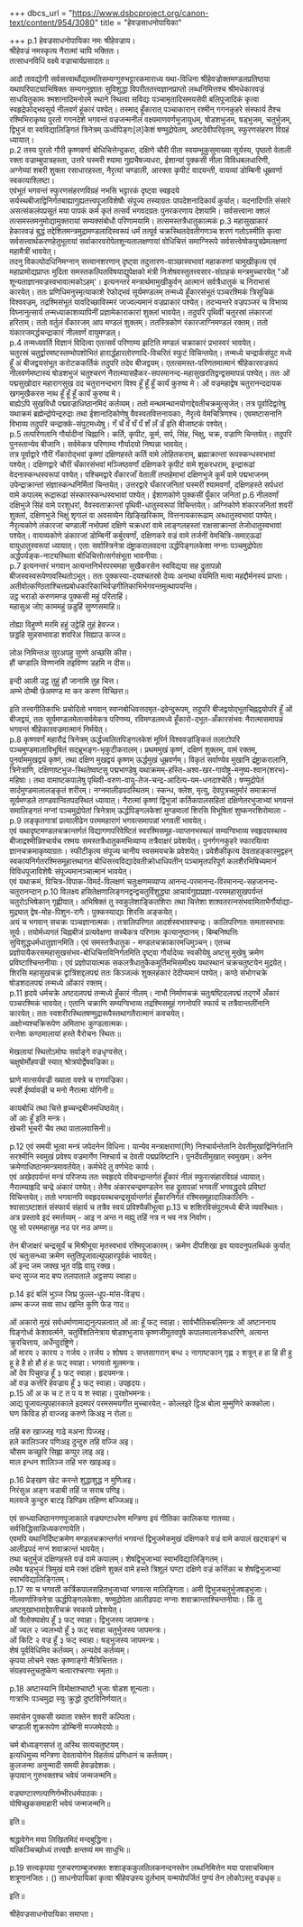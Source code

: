 +++
dbcs_url = "https://www.dsbcproject.org/canon-text/content/954/3080"
title = "हेवज्रसाधनोपायिका"

+++
p.1
हेवज्रसाधनोपायिका
नमः श्रीहेवज्राय।  
श्रीहेवज्रं नमस्कृत्य नैरात्मां चापि भक्तितः।  
तत्साधनविधिं वक्ष्ये वज्राचार्यप्रसादतः॥

आदौ तावद्योगी सर्वसत्त्वार्थोद्यतमतिसम्यग्गुरुभट्टारकमाराध्य यथा-विधिना श्रीहेवज्रोक्तमण्डलप्रतिष्ठया यथापरिपाट्याभिषिक्तः सम्यगनुज्ञातः सुविशुद्धा विपरीततत्त्वज्ञानप्राप्तो लब्धनिमित्तश्च श्रीमधेकारवज्रं साधयितुकामः श्मशानादिमनोरमे स्थाने स्थित्वा सविद्यः पञ्चामृतादिसमयसेवी बलिपूजादिकं कृत्वा स्वहृद्रेफोद्भवसूर्य नीलवर्ण हूंकारं पश्येत्। तस्माद् हूँकारात् पञ्चाकारान् रश्मीन् गगनकुहरे संस्फार्य तैश्च रश्मिभिराकृष्य पुरतो गगनदेशे भगवन्तं वज्रजन्मनीलं वक्ष्यमाणवर्णभुजायुधम्, षोडशभुजम्, षड्भुजम्, चतुर्भुजम्, द्विभुजं वा स्वविद्यालिङ्गितं त्रिनेत्रम् ऊर्ध्वपिङ्गः[ल]केशं षण्मुद्रोपेतम्, अष्टदेवीपरिवृतम्, स्फुरणसंहरण विग्रहं ध्यायात्।  
p.2
तस्य पुरतो गौरी कृष्णवर्णा बोधिचित्तेन्दुकरा, दक्षिणे चौरी पीता स्वयम्भूकुसुमाख्या सूर्यस्य, पृष्ठतो वेताली रक्ता वज्राम्बुपात्रहस्ता, उत्तरे घस्मरी श्यामा गुह्यभैषज्यधरा, ईशान्यां पुक्कसी नीला विविधबलधारिणी, अग्नेय्यां शबरी शुक्ला रसाधारहस्ता, नैरृत्यां चण्डाली, आरक्ता कृपीटं वादयन्ती, वायव्यां डोम्बिनी धूम्रवर्णा स्वकायाश्लिष्टा।  
एवंभूतं भगवन्तं स्फुरणसंहरणविग्रहं नभसि भट्टारकं दृष्ट्वा स्वहृदये सर्यस्थबीजाद्विनिर्गतबाह्यागुह्यतत्त्वपूजाविशेषौः संपूज्य तस्याग्रतः पापदेशनादिकार्यं कुर्यात्। यदनादिगति संसारे असत्संकलंपप्रसूतं मया पापकं कर्म कृतं तत्सर्वं भगवदग्रतः पुनरकरणाय देशयामि। सर्वसत्त्वाना क्शलं तत्समस्तमनुमोद्यामुक्तरायां सम्यक्संबोधौ परिणामयामि। तत्समस्तत्रैधातुकात्मकं
p.3
महासुखाकारं हेकारवज्रं बुद्धं तद्देशितमन्त्रमुद्रामण्डलादिस्वरूपं धर्मं तत्पूर्व चक्रस्थितदेवतीगणञ्च शरणं गतोऽस्मीति कृत्वा सर्वसत्त्वार्थकरणहेतुभूतायां सर्वाकारवरोपेतशून्यतालक्षणायां वोधिचित्तं समाग्निरूपे सर्वसत्त्वेष्वेकपुत्रप्रेमलक्षणां महामैत्रीं भावयेत्।  
तदनु विकल्पोदधिनिमग्नान् सत्त्वानशरणान् दृष्ट्वा तदुत्तारण-वाञ्छास्वभावां महाकरुणां चामुखीकृत्य एवं महाप्रामोद्यप्राप्तः मुदिता समस्तकल्पितविषयाद्युपेक्षको मंत्री निःशेषवस्तुतत्त्वसार-संग्राहकं मन्त्रमुच्चारयेत् "ओं शून्यताज्ञानवज्रस्वभावात्मकोऽहम्'। इत्यनन्तरं मन्त्रार्थमामुखीकुर्वन् आत्मानं सर्वत्रैधातुकं च निराभासं कारयेत्। ततः प्रणिधिमनुस्मृत्याकाशे रेफोद्भवं सूर्यमण्डलम् तन्मध्ये हूँकारसंभूतं पञ्चरश्मिकं त्रिसूचिकं विश्ववज्रम्, तद्रश्मिसंभूतं यावदिच्छाविस्मरं जाज्वल्यमानं वज्रप्राकारं पश्येत्। तदभ्यन्तरे वज्रपञ्जरं च विभाव्य विघ्नानुत्सार्य तन्मध्याकाशव्यापिनीं प्रज्ञामेकाराकारां शुक्लां भावयेत्। तदुपरि पृथिवीं चतुरस्रां लंकारजां हरिताम्। ततो वर्तुलं वँकारजम् आप मण्डलं शुक्लम्। ततस्त्रिकोणं रंकारजाग्निमण्डलं रक्तम्। ततो यंकारजमर्द्धचन्द्राकारं नीलवर्णं वायुमण्डल्।  
p.4
तन्मध्यवर्ति विज्ञानं विदित्वा एतत्सर्वं परिणाम्य झटिति मण्डलं चक्राकारं प्रभास्वरं भावयेत्।  
चतुरस्रं चतुर्द्वारमष्टस्तम्भोपशोभितं हारार्द्धहारतोरणादि-विचरितं स्फुटं विचिन्तयेत्। तन्मध्ये चन्द्रार्कसंपुट मध्ये हूँ अं बीजद्वयसंभूत करोटककर्तिकं तदुपरि तदेव बीजद्वयम्। एतत्समस्त-परिणतमात्मानं श्रीहेकारवज्ररूपं नीलवर्णमष्टास्यं षोडशभुजं चतुश्चरणं नैरात्म्यासहैकर-सपरमानन्द-महासुखरतिद्वन्द्वसमापन्नं पश्येत्। ततः ओं पद्मसुखोदार महारागसुख दद चतुरानन्दभाग विश्व हूँ हूँ हूँ कार्यं कुरुष्व मे। ओं वज्रमहाद्वेष चतुरानन्ददायक खगमुखैकरस नाथ हूँ हूँ हूँ कार्यं कुरुष्व मे।  
बाह्येऽपि सुखविधौ पद्मवज्राधिष्ठानमिदं कर्तव्यम्। ततो मन्थमन्थानयोगाद्देवतीचक्रमुत्सृजेत्। तत्र पूर्वादिद्वारेषु यथाक्रमं ब्रह्मेन्द्रोपेन्द्ररुद्राः तथा ईशानादिकोणेषु वैवस्वतवित्तनायकाः, नैरृत्ये वेमचित्रिणश्च। एवमष्टासनानि विभाव्य तदुपरि चन्द्रार्क्क-संपुटमध्येषु। गँ चँ वँ घँ पँ शँ लँ डँ इति बीजाष्टकं पश्येत्।  
p.5
तत्परिणतानि गौर्यादीनां चिह्नानि। कर्ति, कृपीट, कूर्म, सर्प, सिंह, भिक्षु, चक्र, वज्राणि चिन्तयेत्। तदुपरि पुनस्तान्येव बीजानि। सर्वमेकत्र परिणाम्य गौर्यादयो निष्पन्ना भावयेत्।  
तत्र पूर्वाद्वारे गौरीं गँकारोद्भवां कृष्णां दक्षिणहस्ते कर्ति वामे लोहितकराम्, ब्रह्माक्रान्तां रूपस्कन्धस्वभावां पश्येत्। दक्षिणद्वारे चौरीं चँकारसंभवां मञ्जिष्ठवर्णां दक्षिणकरे कृपीटं वामे शूकरधराम्, इन्द्रारूढां वेदनास्कन्धस्वरूपां पश्येत्। पश्चिमद्वारे वँकारजाँ वेतालीं तप्तहेमाभां दक्षिणभुजे कूर्मं वामे पद्मभाजनम् उपेन्द्राक्रान्तां संज्ञास्कन्धनिर्मितां चिन्तयेत्। उत्तरद्वारे घँकारजनितां घस्मरीं श्यामवर्णां, दक्षिणहस्ते सर्पधरां वामे कपालम् रूद्रारूढां संस्कारस्कन्धस्वभावां पश्येत्। ईशाणकोणे पुक्कसीं पुँकार जनितां
p.6
नीलवर्णां दक्षिभुजे सिंहं वामे परशुधरां, वैवस्वताक्रान्तां पृथिवी-धातुस्वरूपां विचिन्तयेत्। अग्निकोणे शंकारजनितां शवरीं शुक्लां, दक्षिणभुजे भिक्षुं शृगालं वा अवसव्येन खिङ्खिरिकाम्, वित्तनायकारूढाम् अब्धातुस्वभावां पश्येत्। नैरृत्यकोणे लंकारजां चण्डालीं नभोपमां दक्षिणे चक्रधरां वामे लाङ्गलहस्तां राक्षसाक्रान्तां तेजोधातुस्वभावां पश्येत्। वायव्यकोणे डंकारजां डोम्बिनीं कर्बुरवर्णां, दक्षिणकरे वज्रं वामे तर्जनीं वेमचित्रि-समाऱ्ऊढां वायुधातुस्वरूपां ध्यायात्। एताः सर्वास्त्रिनेत्रा दंष्ट्राकरालवदना उर्द्धपिङ्गलकेशा नग्नाः पञ्चमुद्रोपेता अर्द्धपर्यङ्क-नाट्यस्थिता बोधिचित्तोत्सर्गसंभूता भावनीयाः।  
p.7
इत्यनन्तरं भगवान् अत्यन्तनिर्भरपरममहा सुखैकरसेन स्वविद्यया सह द्रुतापन्नो बीजस्वस्वरूपेणावस्थितोऽभूत्। ततः पुक्कस्या-दयश्चतस्रो देव्यः अनाथा वयमिति मत्वा महद्दौर्मनस्यं प्राप्ताः।  
अतीवोत्कण्ठिताश्चित्तप्रबोधकारिकाभिर्वज्रगीतिकाभिर्भगवन्तमुत्थापयन्ति।  
उट्ठ भराडो करुणमण्ड पुक्कसी महुं परिताहिं।  
महासु‍अ जो‍ए काममहुं छडुहिं सुण्णसमाहि॥

तोह्या विहुण्णे मरमि हहुं उट्ठेहिं तुहं हेवज्ज।  
छड्डहि सुन्नसभावडा शवरि‍अ सिह्या‍उ कज्ज॥

लो‍अ निमिन्त‍अ सुर‍अपहु सुण्णे अच्छसि कीस।  
हौं चण्डालि विण्णनमि त‍इविण्ण डहमि न दीस॥

इन्दी आली उट्ठ तुहुं हौं जानामि तुह चित्त।  
अम्भे दोम्बी छे‍अमण्ड मा कर करुण विच्छित्त॥

इति तत्त्वगीतिकाभिः प्रचोदितो भगवान् स्वप्नबोधिवत्तदमृत-द्रवेन्दुरूपम्, तदुपरि बीजद्वयोद्भूतचिह्नद्वयोपरि हूँ ओं बीजद्वयं, ततः सूर्यमण्डलमेतत्सर्वमेकत्र परिणम्य, रविमण्डलमध्ये हूँकारो-द्भूत-अँकारसंभवः नैरात्मासमापन्नं भगवन्तं श्रीहेकारवज्रमात्मानं निर्मयेत्।  
p.8
कृष्णवर्णं महारौद्रं त्रिनेत्रम् ऊर्द्धज्वलितपिङ्गलकेशं मूर्घ्नि विश्ववज्रांङ्कितं तलाटोपरि पञ्चमुण्डमालाविभूषितं सद्भ्रूभङ्ग-भृकुटीकरालम्। प्रथममुखं कृष्णं, दक्षिणं शुक्लम्, वामं रक्तम्, पुनर्वाममुखद्वयं कृष्णं, तथा दक्षिण मुखद्वयं कृष्णम् ऊर्द्धमुखं धूम्रवर्णम्। विकृतं सर्वाण्येव मुखानि द्रंष्ट्राकरालानि, त्रिनेत्राणि, दक्षिणाष्टभुज-स्थितेष्वष्टसु पद्मभाण्डेषु यथाक्रमम्-हस्ति-अश्व-खर-गावोष्ट्र-मनुष्य-श्वान(शरभ)-महिषाः। तथा वामाष्टकपालेषु पृथिवी-वरुण-वायु-तेज-चन्द्र-आदित्य-यम-धनदाश्चेति। षण्मुद्रोपेतं सार्दमुण्डमालालङ्कृतं शरीरम्। नग्नमालीढपदस्थितम्। स्कन्ध, क्लेश, मृत्यु, देवपुत्रचतुर्मारं समाक्रान्तं सूर्यमण्डले ताण्डवान्वितपदस्थितं ध्यायात्। नैरात्मां कृष्णां द्विभुजां कर्तिकपालसहितां दक्षिणेतरभुजाभ्यां भगवन्तं समालिङ्गतं नग्नां पञ्चमुद्रोपेतां त्रिनेत्राम् ऊर्द्धपिङ्गलकेशां मुण्डमालां शिरसि विभूषितां शुष्कनरशिरोमाला -
p.9
लङ्कृतगात्रां प्रत्यालीढेन परममहारागं भगवत्समापन्नां भगवतीं भावयेत्।  
एवं यथादृष्टमण्डलचक्रान्तर्गतं विद्यागणपरिवेष्टितं स्वरश्मिसमूह-व्याप्तनभस्थलं सम्यग्विभाव्य स्वहृदयस्थस्व बीजाद्रश्मीन्निश्चार्यच रश्मयः समस्तत्रैधातुकमभिव्याप्य तत्रैवाक्षरं प्रवेशयेत्। पुनर्गगनकुहरे स्फारयित्वा ज्ञानचक्रमाकृष्याग्रतः। स्फीटीकृत्य संपूज्य चानीय स्वसमयचक्रे प्रवेशयेत्। प्रवेशैकीकृत्य देवताहङ्कारमुद्वहन् स्वकायनिर्गतरश्मिसमूहात्तथागत बोधिसत्त्वविद्यादेवतीक्रोधाधिपतीन् पञ्चामृतपरिपूर्ण कलशैरभिषिच्यमानं विविधपूजाविशेषैः संपूज्यमानञ्चात्मानं भावयेत्।  
एवं यथाक्रमं, विचित्र-विपाक-विमर्द-विलक्षणं चतुःक्षणमव्याप्य आनन्द-परमानन्द-विरमानन्द-सहजानन्द-चतुरानन्दान्
p.10
विलक्ष्य हसितेक्षणालिङ्गनद्वन्द्वचतुर्विशुद्ध्या आचार्यगुह्यप्रज्ञा-परममहासुखपर्यन्तं चतुरोऽभिषेकान् गृह्णीयात्। अभिषिक्तं तु स्वकुलेशाङ्कितशिराः तथा चित्तेशा शाश्वतरत्नसंभवामिताभैर्गौर्याद्या-मुद्र्यात् द्वेष-मोह-पिशुन-रागैः। पुक्कस्याद्याः शिरसि अङ्कयेत्।  
अयं च भगवान् सचक्रः पञ्चज्ञानात्मकः। तत्रालिपरिणत आदर्शस्वभावश्चन्द्रः। कालिपरिणतः समतास्वभावः सूर्यः। तयोर्मध्यगतं चिह्नबीजं प्रत्यवेक्षणा सच्चैकत्र परिणामः कृत्यानुष्ठानम्। बिम्बनिष्पत्तिः सुविशुद्धधर्मधातुज्ञानमिति। एवं समस्तत्रैधातुक - मण्डलचक्राकारमधिमुञ्चन्। एतच्च प्रज्ञोपायैकरसमहासुखसंभव-बोधिचित्तविनिर्गतमिति दृष्ट्वा गौर्यादेव्यः स्वकीयेषु अष्टसु मुखेषु क्रमेण प्रविष्टाश्चिन्तनीयाः। एवं प्रज्ञोपायात्मक सकलत्रैधातुकैकमूर्तिमभिसमीक्ष्य यथास्थानं चक्रचतुष्टयेन मुद्रयेत्। शिरसि महासुखचक्रं द्वात्रिंशद्दलपद्मं ततः किञ्जल्कं शुक्लहंकारं देदीप्यमानं पश्येत्। कण्ठे संभोगचक्रे षोडशदलपद्मं तन्मध्ये ओंकारं रक्तम्।  
p.11
हृदये धर्मचक्रे अष्टदलपद्मं तन्मध्ये हूँकारं नीलम्। नाभौ निर्माणचक्रं चतुःषष्टिदलपद्मं तद्गर्भे अँकारं पञ्चरश्मिकं भावयेत्। एतानि चक्राणि सम्यग्विभाव्य तद्रश्मिसमूहं गगनोपरि स्फार्य च तत्रैवान्तलींनानि कारयेत्। ततः स्वशरीरस्थितषण्मुद्रारूपैस्तथागतैरात्मानं कवचयेत्।  
अक्षोभ्यश्चक्रिरूपेण अमिताभः कुण्डलात्मकः।  
रत्नेशः कण्ठमालायां हस्ते वैरोचनः स्थितः॥

मेखलायां स्थितोऽमोघः सर्वाङ्गे वज्रधृग्वसेत्।  
चक्षुषोर्मोहवज्री स्यात् श्रोत्रयोर्द्वेषवज्रिका॥

घ्राणे मात्सर्यवज्री ख्याता वक्त्रे च रागवज्रिका।  
स्पर्शे ईर्ष्यावज्री च मनो नैरात्मा योगिनी॥

कायबोधिं तथा चित्ते हृच्चन्द्रबीजमधिष्ठयेत्।  
ओं आः हूँ इति मन्त्रः।  
खेचरी भूचरी चैव तथा पातालवासिनी॥

p.12
एवं समयी भूत्वा मन्त्रं जपेदनेन विधिना। यान्येव मन्त्राक्षराणां(णि) निश्चार्यन्तेतानि देवतीमुखाद्विनिर्गतानि सरश्मीनि स्वमुखं प्रवेश्य वज्रमार्गेण निश्चार्य च देवती पद्मप्रविष्टानि। पुनर्देवतीमुखात् स्वमुखम्। अनेन क्रमेणाधिष्ठानमन्त्रमावर्तयेत्। कर्मभेदे तु वर्णभेदः कार्यः।  
एवं अखेदपर्यन्तं मन्त्रं परिजप्य ततः स्वहृदये रविचन्द्रान्तर्गतं हूँकारं नीलं स्फुरत्संहारविग्रहं ध्यायात्। नैरात्म्याहृदि चन्द्रे अंकारं पश्येत्। तेनैव अंकारचन्द्रमण्डलेन सह द्रुतापन्नां भगवतीं भगवद्धृदये प्रविष्टां विचिन्तयेत्। ततो भगवानपि स्वहृदयस्थचन्द्रसूर्यान्तर्गतं हूँकारनिर्गतं रश्मिसमूहादालिकालिनिः - श्वासाऽष्टाशतं संस्फार्य संहार्य च तत्रैव स्वयं प्रविश्यैकीभूत्वा
p.13
च शशिरविसंपुटमध्ये बीजे व्यवस्थितः। अत्र प्रस्तावे इदं स्मर्त्तव्यम् -
आ‍इ न अन्त न मह्यु तहिं नत्र न भव नत्र निर्वाण।  
एहु सो परममहासुह न‍उ पर न‍उ अप्प्ण॥

तेन बीजाक्षरं चन्द्रसूर्यं च मिश्रीभूया मृतस्वभावं रश्मिपूजाकारम्। क्रमेण दीपशिखा इव यावदनुपलब्धिकं कुर्यात् एवं चतुःसन्ध्या क्रमेण स्तुतिपूजावल्युपहारपूर्वकं भावयेत्।  
ओं इन्द जम जक्ख भूत वह्नि वायु रक्ख।  
चन्द सुज्ज माद बप्प तलपाताले अट्ठसप्प स्वाहा॥

p.14
इदं बलिं भुञ्ज जिघ्र फुल्ल-धूप-मांस-विङ्घ।  
अम्भ कज्ज सव्व साध खन्ति कुणि फेड गाद॥

ओं अकारो मुखं सर्वधर्माणामाद्यनुत्पन्नत्वात् ओं आः हूँ फट् स्वाहा। सार्वभौतिकबलिमन्त्रः
ओं अष्टाननाय पिङ्गोर्ध्व केशावर्त्मने, चतुर्विंशतिनेत्राय षोडशभुजाय कृष्णजीमूतवपुषे कपालमालानेकधारिणे, अत्यन्त क्रूरचित्ताय, अर्धेन्दुदंष्ट्रिणे।  
ओं मारय २ कारय २ गर्जय २ तर्जय २ शोषय २ सप्तसागरान् बन्ध २ नागाष्टकान् गृह्ण २ शत्रून् ह हा हि ही हु हू हे है हो हौ हं हः फट् स्वाहा। भगवतो मूलमन्त्रः।  
ओं देव पिचुवज्र हूँ ३ फट् स्वाहा। हृदयमन्त्रः।  
ओं वज्र कर्त्तरि हेवज्राय हूँ ३ फट् स्वाहा। उपहृदयः।  
p.15
ओं अ क च ट त प य श स्वाहा। पुरक्षोभमन्त्रः।  
आद्य पूजावल्युपहारकाले इदमपरं परमसमयगीत मुच्चारयेत् -
कोल्ल‍इरे ट्ठि‍अ बोला मुम्मुणिरे कक्कोला।  
घण किविड हो वाज्ज‍इ करुणे कि‍अ‍इ न रोला॥

तहि बरु खाज्ज‍इ गाढे म‍अना पिज्ज‍इ।  
हले कालिञ्जर पणि‍अ‍इ दुन्दुरु तहि वज्जि अ‍इ।  
चौसम कच्छुरि सिह्ला कप्पुर ला‍इ अ‍इ।  
माल इन्धन शालिञ्ज तहि भरु खा‍इ‍अ‍इ॥

p.16
प्रेङ्खण खेट करन्ते शुद्धाशुद्ध न मुणि‍अ‍इ।  
निरंसु‍अ अङ्ग चडाबी तहिं ज सराब पणि‍इ।  
मलयजे कुन्दुरु बाट‍इ डिण्डिम तहिण्ण बज्जि‍अ‍इ॥

एवं सन्ध्याधिष्ठानगणपूजाकाले वज्रघण्टाधरेण मन्त्रिणा इयं गीतिका कालिकया गातव्या। सर्वसिद्धिसान्निध्यकरणायेति।  
एवमपि यथानिर्दिष्टक्रमेण मण्डलचक्रान्तर्गतं भगवन्तं द्विभुजमेकमुखं दक्षिणकरे वज्रं वामे कपालं खट्वाङ्गं च आलीढपदं नग्नं शवाक्रान्तं भावयेत्।  
तथा चतुर्भुजं दक्षिणहस्ते वज्रं वामे कपालम्। शेषद्विभुजाभ्यां स्वाभविद्यालिङ्गितम्।  
तथैव षड्भुजं त्रिमुखं वामे रक्तं दक्षिणे शुक्लं वामे हस्ते त्रिशूलं घण्टा दक्षिणे वज्रं कर्त्तिका च शेषद्विभुजाभ्यां स्वाभविद्यालिङ्गितम्।  
p.17
सा च भगवती कर्त्रिकपालसहितभुजाभ्यां भगवत्स मालिङ्गिता। अमी द्विभुजचतुर्भुजषड्भुजाः। नीलवर्णास्त्रिनेत्रा ऊर्द्धपिङ्गलकेशाः, षण्मुद्रोपेता आलीढपदा नग्नाः शवाक्रान्ताश्चिन्तनीयाः। किं तु अष्टमुखाभावाद्देवतीचक्रं स्वकाये प्रवेशयेत्।  
ओं त्रैलोक्याक्षेप हूँ ३ फट् स्वाहा। द्विभुजस्य जापमन्त्रः।  
ओं ज्वल २ ज्वलभ्यो हूँ ३ फट् स्वाहा चतुर्भुजस्य जापमन्त्रः।  
ओं किटि २ वज्र हूँ ३ फट् स्वाहा। षड्भुजस्य जापमन्त्रः।  
शेषं पूर्वविधिमिव कर्तव्यम्। अन्यदेवं कर्तव्यम्।  
कृपया लोचने रक्तः कृष्णाङ्गो मैत्रिचित्ततः।  
संग्रहवस्तुचतुष्केण चत्वारश्चरणाः स्मृताः॥

p.18
अष्टास्यानि विमोक्षाश्चाष्टौ भुजाः षोडश शून्यताः।  
गात्राभिः पञ्चमुद्रा स्युः क्रुद्धो दुष्टविनिर्णयात्॥

समांसेन पुक्कसी ख्याता रक्तेन शवरी कल्पिता।  
चण्डाली शुक्ररूपेण डोम्बिनी मज्जमेदयोः॥

चर्म बोध्यङ्गसप्तं तु अस्थि सत्यचतुष्टयम्।  
इत्यधिमुच्य मन्त्रिणा देवतायोगेन विहर्तव्यं प्रणिधानं च कर्तव्यम्।  
कुलजन्मा अनुन्मादी समयी हेवज्रदेशकः।  
कृपावान् गुरुभक्तश्च भवेयं जन्मजन्मनि॥

वज्रघण्टारणत्पाणिर्गम्भीरधर्मपाठकः।  
योषिच्छुकसमाहारी भवेयं जन्मजन्मनि॥

इति॥

श्रद्धावेगेन मया लिखितमिदं मन्दबुद्धिना।  
यत्किञ्चिच्छोध्यं तत्त्वज्ञैः क्षन्तव्यं मम साधुभिः॥

p.19
सत्त्वकृपया गुरुचरणाम्बुजभक्तः शशाङ्ककुलतिलकनन्दनस्तेन
लब्धनिमित्तेन मया पासाचभिमान शत्रूणानजितः। ()
साधनोपायिकां कृत्वा श्रीहेवज्रस्य दुर्लभाम्
यन्मयोपर्जितं पुण्यं तेन लोकोऽस्तु वज्रधृक्॥

इति॥

श्रीहेवज्रसाधनोपायिका समाप्ता।